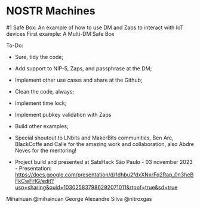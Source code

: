 # NOSTR Machines

#1 Safe Box: An example of how to use DM and Zaps to interact with IoT devices
First example: A Multi-DM Safe Box

To-Do:
* Sure, tidy the code;
* Add support to NIP-5, Zaps, and passphrase at the DM;
* Implement other use cases and share at the Github;
* Clean the code, always;
* Implement time lock;
* Implement pubkey validation with Zaps
* Build other examples;

* Special shoutout to LNbits and MakerBits communities, Ben Arc, BlackCoffe and Calle for the amazing work and collaboration, also Abdre Neves for the mentoring!

* Project build and presented at SatsHack São Paulo - 03 november 2023 -  Presentation: https://docs.google.com/presentation/d/1dhbu2fdxXNxrFq2Rap_0n3heBFkCwFHG/edit?usp=sharing&ouid=103025837986292071011&rtpof=true&sd=true

Mihainuan @mihainuan
George Alexandre Silva @nitroxgas


